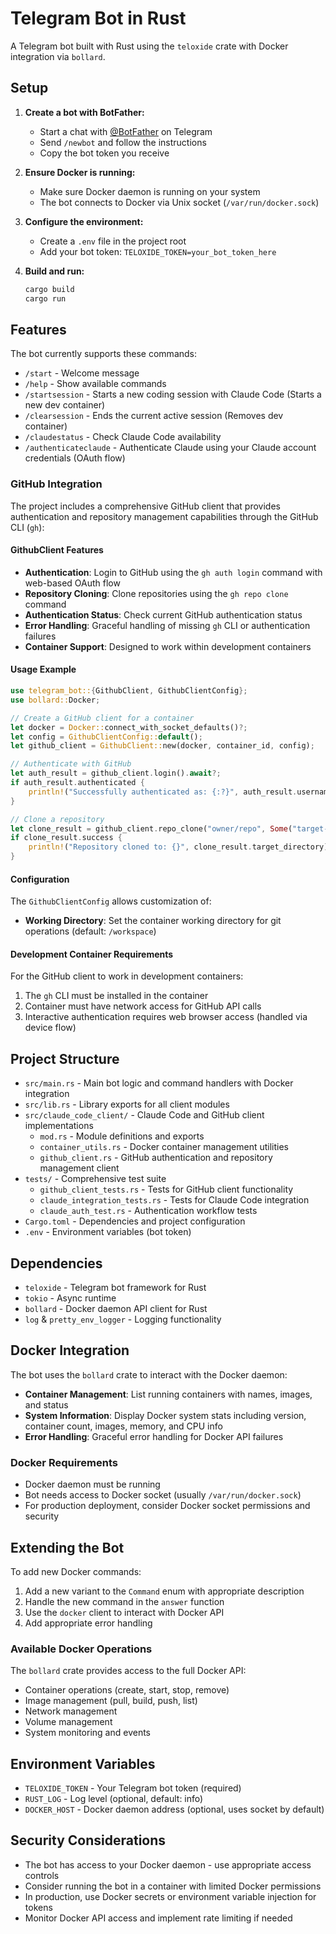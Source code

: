 # Telegram Bot in Rust

A Telegram bot built with Rust using the `teloxide` crate with Docker integration via `bollard`.

## Setup

1. **Create a bot with BotFather:**
   - Start a chat with [@BotFather](https://t.me/botfather) on Telegram
   - Send `/newbot` and follow the instructions
   - Copy the bot token you receive

2. **Ensure Docker is running:**
   - Make sure Docker daemon is running on your system
   - The bot connects to Docker via Unix socket (`/var/run/docker.sock`)

3. **Configure the environment:**
   - Create a `.env` file in the project root
   - Add your bot token: `TELOXIDE_TOKEN=your_bot_token_here`

4. **Build and run:**
   ```bash
   cargo build
   cargo run
   ```

## Features

The bot currently supports these commands:
- `/start` - Welcome message
- `/help` - Show available commands
- `/startsession` - Starts a new coding session with Claude Code (Starts a new dev container)
- `/clearsession` - Ends the current active session (Removes dev container)
- `/claudestatus` - Check Claude Code availability
- `/authenticateclaude` - Authenticate Claude using your Claude account credentials (OAuth flow)

### GitHub Integration

The project includes a comprehensive GitHub client that provides authentication and repository management capabilities through the GitHub CLI (`gh`):

#### GithubClient Features
- **Authentication**: Login to GitHub using the `gh auth login` command with web-based OAuth flow
- **Repository Cloning**: Clone repositories using the `gh repo clone` command
- **Authentication Status**: Check current GitHub authentication status
- **Error Handling**: Graceful handling of missing `gh` CLI or authentication failures
- **Container Support**: Designed to work within development containers

#### Usage Example

```rust
use telegram_bot::{GithubClient, GithubClientConfig};
use bollard::Docker;

// Create a GitHub client for a container
let docker = Docker::connect_with_socket_defaults()?;
let config = GithubClientConfig::default();
let github_client = GithubClient::new(docker, container_id, config);

// Authenticate with GitHub
let auth_result = github_client.login().await?;
if auth_result.authenticated {
    println!("Successfully authenticated as: {:?}", auth_result.username);
}

// Clone a repository
let clone_result = github_client.repo_clone("owner/repo", Some("target-dir")).await?;
if clone_result.success {
    println!("Repository cloned to: {}", clone_result.target_directory);
}
```

#### Configuration

The `GithubClientConfig` allows customization of:
- **Working Directory**: Set the container working directory for git operations (default: `/workspace`)

#### Development Container Requirements

For the GitHub client to work in development containers:
1. The `gh` CLI must be installed in the container
2. Container must have network access for GitHub API calls
3. Interactive authentication requires web browser access (handled via device flow)

## Project Structure

- `src/main.rs` - Main bot logic and command handlers with Docker integration
- `src/lib.rs` - Library exports for all client modules
- `src/claude_code_client/` - Claude Code and GitHub client implementations
  - `mod.rs` - Module definitions and exports
  - `container_utils.rs` - Docker container management utilities
  - `github_client.rs` - GitHub authentication and repository management client
- `tests/` - Comprehensive test suite
  - `github_client_tests.rs` - Tests for GitHub client functionality
  - `claude_integration_tests.rs` - Tests for Claude Code integration
  - `claude_auth_test.rs` - Authentication workflow tests
- `Cargo.toml` - Dependencies and project configuration
- `.env` - Environment variables (bot token)

## Dependencies

- `teloxide` - Telegram bot framework for Rust
- `tokio` - Async runtime
- `bollard` - Docker daemon API client for Rust
- `log` & `pretty_env_logger` - Logging functionality

## Docker Integration

The bot uses the `bollard` crate to interact with the Docker daemon:
- **Container Management**: List running containers with names, images, and status
- **System Information**: Display Docker system stats including version, container count, images, memory, and CPU info
- **Error Handling**: Graceful error handling for Docker API failures

### Docker Requirements

- Docker daemon must be running
- Bot needs access to Docker socket (usually `/var/run/docker.sock`)
- For production deployment, consider Docker socket permissions and security

## Extending the Bot

To add new Docker commands:
1. Add a new variant to the `Command` enum with appropriate description
2. Handle the new command in the `answer` function
3. Use the `docker` client to interact with Docker API
4. Add appropriate error handling

### Available Docker Operations

The `bollard` crate provides access to the full Docker API:
- Container operations (create, start, stop, remove)
- Image management (pull, build, push, list)
- Network management
- Volume management
- System monitoring and events

## Environment Variables

- `TELOXIDE_TOKEN` - Your Telegram bot token (required)
- `RUST_LOG` - Log level (optional, default: info)
- `DOCKER_HOST` - Docker daemon address (optional, uses socket by default)

## Security Considerations

- The bot has access to your Docker daemon - use appropriate access controls
- Consider running the bot in a container with limited Docker permissions
- In production, use Docker secrets or environment variable injection for tokens
- Monitor Docker API access and implement rate limiting if needed
